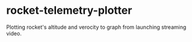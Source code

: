 # rocket-telemetry-plotter
Plotting rocket's altitude and verocity to graph from launching streaming video.
